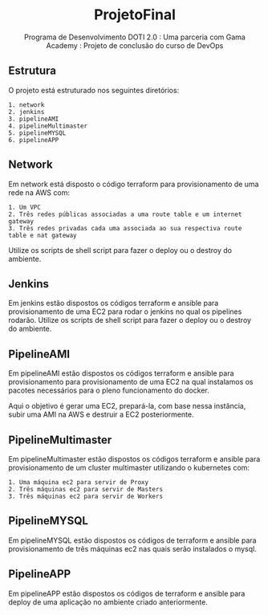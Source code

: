 <h1 align="center">ProjetoFinal</h1>
<p align="center">Programa de Desenvolvimento DOTI 2.0 : Uma parceria com Gama Academy : Projeto de conclusão do curso de DevOps</p>

<h2 align="left">Estrutura</h2>
O projeto está estruturado nos seguintes diretórios:

    1. network
    2. jenkins
    3. pipelineAMI
    4. pipelineMultimaster
    5. pipelineMYSQL
    6. pipelineAPP

<h2 align="left">Network</h2>
Em network está disposto o código terraform para provisionamento de uma rede na AWS com:

    1. Um VPC
    2. Três redes públicas associadas a uma route table e um internet gateway
    3. Três redes privadas cada uma associada ao sua respectiva route table e nat gateway

Utilize os scripts de shell script para fazer o deploy ou o destroy do ambiente.

<h2 align="left">Jenkins</h2>
Em jenkins estão dispostos os códigos terraform e ansible para provisionamento de uma EC2 para rodar o jenkins no qual os pipelines rodarão.
Utilize os scripts de shell script para fazer o deploy ou o destroy do ambiente.

<h2 align="left">PipelineAMI</h2>
Em pipelineAMI estão dispostos os códigos terraform e ansible para provisionamento para provisionamento de uma EC2 na qual instalamos os pacotes necessários para o pleno funcionamento do docker. 

Aqui o objetivo é gerar uma EC2, prepará-la, com base nessa instância, subir uma AMI na AWS e destruir a EC2 posteriormente.

<h2 align="left">PipelineMultimaster</h2>
Em pipelineMultimaster estão dispostos os códigos terraform e ansible para provisionamento de um cluster multimaster utilizando o kubernetes com:

    1. Uma máquina ec2 para servir de Proxy
    2. Três máquinas ec2 para servir de Masters
    3. Três máquinas ec2 para servir de Workers
 
<h2 align="left">PipelineMYSQL</h2>
Em pipelineMYSQL estão dispostos os códigos de terraform e ansible para provisionamento de três máquinas ec2 nas quais serão instalados o mysql.

<h2 align="left">PipelineAPP</h2>
Em pipelineAPP estão dispostos os códigos de terraform e ansible para deploy de uma aplicação no ambiente criado anteriormente. 
